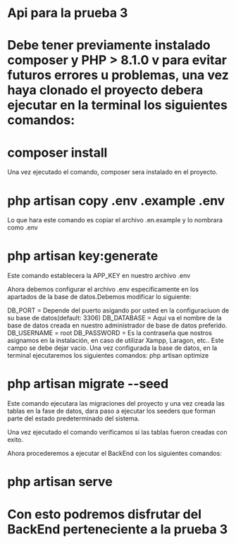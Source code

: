 # Api para la prueba 3 

# Debe tener previamente instalado composer y PHP > 8.1.0 v para evitar futuros errores u problemas, una vez haya clonado el proyecto debera ejecutar en la terminal los siguientes comandos:

# composer install

Una vez ejecutado el comando, composer sera instalado en el proyecto.

# php artisan copy .env .example .env

Lo que hara este comando es copiar el archivo .en.example y lo nombrara como .env

# php artisan key:generate

Este comando establecera la APP_KEY en nuestro archivo .env

Ahora debemos configurar el archivo .env especificamente en los apartados de la base de datos.Debemos modificar lo siguiente:

DB_PORT = Depende del puerto asigando por usted en la configuraciuon de su base de datos(default: 3306)
DB_DATABASE = Aqui va el nombre de la base de datos creada en nuestro administrador de base de datos preferido.
DB_USERNAME = root
DB_PASSWORD = Es la contraseña que nostros asignamos en la instalación, en caso de utilizar Xampp, Laragon, etc.. Este campo se debe dejar vacio.
Una vez configurada la base de datos, en la terminal ejecutaremos los siguientes comandos: php artisan optimize

# php artisan migrate --seed

Este comando ejecutara las migraciones del proyecto y una vez creada las tablas en la fase de datos, dara paso a ejecutar los seeders que forman parte del estado predeterminado del sistema.

Una vez ejecutado el comando verificamos si las tablas fueron creadas con exito.

Ahora procederemos a ejecutar el BackEnd con los siguientes comandos:

# php artisan serve

# Con esto podremos disfrutar del BackEnd perteneciente a la prueba 3 
 
